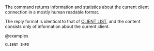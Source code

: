 The command returns information and statistics about the current client connection in a mostly human readable format.

The reply format is identical to that of [CLIENT LIST](/commands/client-list), and the content consists only of information about the current client.

@examples

```cli
CLIENT INFO
```

